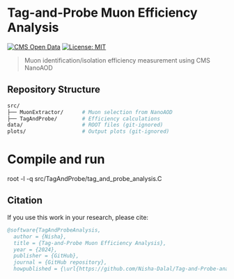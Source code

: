 # Tag-and-Probe Muon Efficiency Analysis
[![CMS Open Data](https://img.shields.io/badge/CMS-Open_Data-FF6D00?logo=cern)](https://opendata.cern.ch)
[![License: MIT](https://img.shields.io/badge/License-MIT-yellow.svg)](LICENSE)

> Muon identification/isolation efficiency measurement using CMS NanoAOD

## Repository Structure
```bash
src/
├── MuonExtractor/      # Muon selection from NanoAOD
├── TagAndProbe/        # Efficiency calculations
data/                   # ROOT files (git-ignored)
plots/                  # Output plots (git-ignored)
```
# Compile and run
root -l -q src/TagAndProbe/tag_and_probe_analysis.C

## Citation 

If you use this work in your research, please cite:

```bibtex
@software{TagAndProbeAnalysis,
  author = {Nisha},
  title = {Tag-and-Probe Muon Efficiency Analysis},
  year = {2024},
  publisher = {GitHub},
  journal = {GitHub repository},
  howpublished = {\url{https://github.com/Nisha-Dalal/Tag-and-Probe-analysis}}
